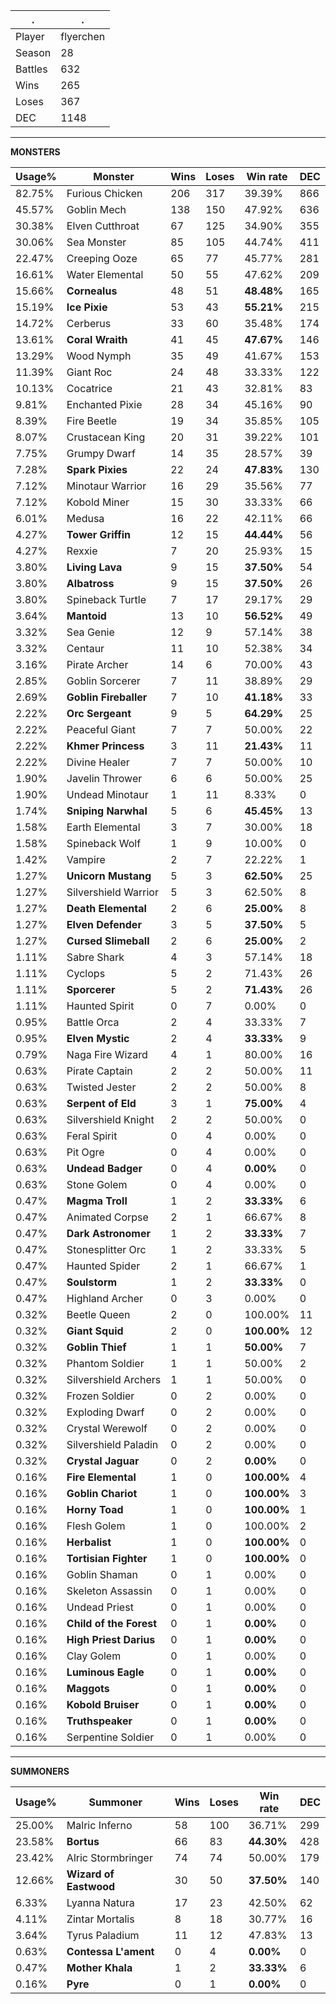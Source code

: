 .|.
|-|-
Player|flyerchen
Season|28
Battles|632
Wins|265
Loses|367
DEC|1148

---
**MONSTERS**

Usage%|Monster|Wins|Loses|Win rate|DEC|
-|-|-|-|-|-|
82.75%|Furious Chicken|206|317|39.39%|866|
45.57%|Goblin Mech|138|150|47.92%|636|
30.38%|Elven Cutthroat|67|125|34.90%|355|
30.06%|Sea Monster|85|105|44.74%|411|
22.47%|Creeping Ooze|65|77|45.77%|281|
16.61%|Water Elemental|50|55|47.62%|209|
15.66%|**Cornealus**|48|51|**48.48%**|165|
15.19%|**Ice Pixie**|53|43|**55.21%**|215|
14.72%|Cerberus|33|60|35.48%|174|
13.61%|**Coral Wraith**|41|45|**47.67%**|146|
13.29%|Wood Nymph|35|49|41.67%|153|
11.39%|Giant Roc|24|48|33.33%|122|
10.13%|Cocatrice|21|43|32.81%|83|
9.81%|Enchanted Pixie|28|34|45.16%|90|
8.39%|Fire Beetle|19|34|35.85%|105|
8.07%|Crustacean King|20|31|39.22%|101|
7.75%|Grumpy Dwarf|14|35|28.57%|39|
7.28%|**Spark Pixies**|22|24|**47.83%**|130|
7.12%|Minotaur Warrior|16|29|35.56%|77|
7.12%|Kobold Miner|15|30|33.33%|66|
6.01%|Medusa|16|22|42.11%|66|
4.27%|**Tower Griffin**|12|15|**44.44%**|56|
4.27%|Rexxie|7|20|25.93%|15|
3.80%|**Living Lava**|9|15|**37.50%**|54|
3.80%|**Albatross**|9|15|**37.50%**|26|
3.80%|Spineback Turtle|7|17|29.17%|29|
3.64%|**Mantoid**|13|10|**56.52%**|49|
3.32%|Sea Genie|12|9|57.14%|38|
3.32%|Centaur|11|10|52.38%|34|
3.16%|Pirate Archer|14|6|70.00%|43|
2.85%|Goblin Sorcerer|7|11|38.89%|29|
2.69%|**Goblin Fireballer**|7|10|**41.18%**|33|
2.22%|**Orc Sergeant**|9|5|**64.29%**|25|
2.22%|Peaceful Giant|7|7|50.00%|22|
2.22%|**Khmer Princess**|3|11|**21.43%**|11|
2.22%|Divine Healer|7|7|50.00%|10|
1.90%|Javelin Thrower|6|6|50.00%|25|
1.90%|Undead Minotaur|1|11|8.33%|0|
1.74%|**Sniping Narwhal**|5|6|**45.45%**|13|
1.58%|Earth Elemental|3|7|30.00%|18|
1.58%|Spineback Wolf|1|9|10.00%|0|
1.42%|Vampire|2|7|22.22%|1|
1.27%|**Unicorn Mustang**|5|3|**62.50%**|25|
1.27%|Silvershield Warrior|5|3|62.50%|8|
1.27%|**Death Elemental**|2|6|**25.00%**|8|
1.27%|**Elven Defender**|3|5|**37.50%**|5|
1.27%|**Cursed Slimeball**|2|6|**25.00%**|2|
1.11%|Sabre Shark|4|3|57.14%|18|
1.11%|Cyclops|5|2|71.43%|26|
1.11%|**Sporcerer**|5|2|**71.43%**|26|
1.11%|Haunted Spirit|0|7|0.00%|0|
0.95%|Battle Orca|2|4|33.33%|7|
0.95%|**Elven Mystic**|2|4|**33.33%**|9|
0.79%|Naga Fire Wizard|4|1|80.00%|16|
0.63%|Pirate Captain|2|2|50.00%|11|
0.63%|Twisted Jester|2|2|50.00%|8|
0.63%|**Serpent of Eld**|3|1|**75.00%**|4|
0.63%|Silvershield Knight|2|2|50.00%|0|
0.63%|Feral Spirit|0|4|0.00%|0|
0.63%|Pit Ogre|0|4|0.00%|0|
0.63%|**Undead Badger**|0|4|**0.00%**|0|
0.63%|Stone Golem|0|4|0.00%|0|
0.47%|**Magma Troll**|1|2|**33.33%**|6|
0.47%|Animated Corpse|2|1|66.67%|8|
0.47%|**Dark Astronomer**|1|2|**33.33%**|7|
0.47%|Stonesplitter Orc|1|2|33.33%|5|
0.47%|Haunted Spider|2|1|66.67%|1|
0.47%|**Soulstorm**|1|2|**33.33%**|0|
0.47%|Highland Archer|0|3|0.00%|0|
0.32%|Beetle Queen|2|0|100.00%|11|
0.32%|**Giant Squid**|2|0|**100.00%**|12|
0.32%|**Goblin Thief**|1|1|**50.00%**|7|
0.32%|Phantom Soldier|1|1|50.00%|2|
0.32%|Silvershield Archers|1|1|50.00%|0|
0.32%|Frozen Soldier|0|2|0.00%|0|
0.32%|Exploding Dwarf|0|2|0.00%|0|
0.32%|Crystal Werewolf|0|2|0.00%|0|
0.32%|Silvershield Paladin|0|2|0.00%|0|
0.32%|**Crystal Jaguar**|0|2|**0.00%**|0|
0.16%|**Fire Elemental**|1|0|**100.00%**|4|
0.16%|**Goblin Chariot**|1|0|**100.00%**|3|
0.16%|**Horny Toad**|1|0|**100.00%**|1|
0.16%|Flesh Golem|1|0|100.00%|2|
0.16%|**Herbalist**|1|0|**100.00%**|0|
0.16%|**Tortisian Fighter**|1|0|**100.00%**|0|
0.16%|Goblin Shaman|0|1|0.00%|0|
0.16%|Skeleton Assassin|0|1|0.00%|0|
0.16%|Undead Priest|0|1|0.00%|0|
0.16%|**Child of the Forest**|0|1|**0.00%**|0|
0.16%|**High Priest Darius**|0|1|**0.00%**|0|
0.16%|Clay Golem|0|1|0.00%|0|
0.16%|**Luminous Eagle**|0|1|**0.00%**|0|
0.16%|**Maggots**|0|1|**0.00%**|0|
0.16%|**Kobold Bruiser**|0|1|**0.00%**|0|
0.16%|**Truthspeaker**|0|1|**0.00%**|0|
0.16%|Serpentine Soldier|0|1|0.00%|0|

---
**SUMMONERS**

Usage%|Summoner|Wins|Loses|Win rate|DEC|
-|-|-|-|-|-|
25.00%|Malric Inferno|58|100|36.71%|299|
23.58%|**Bortus**|66|83|**44.30%**|428|
23.42%|Alric Stormbringer|74|74|50.00%|179|
12.66%|**Wizard of Eastwood**|30|50|**37.50%**|140|
6.33%|Lyanna Natura|17|23|42.50%|62|
4.11%|Zintar Mortalis|8|18|30.77%|16|
3.64%|Tyrus Paladium|11|12|47.83%|13|
0.63%|**Contessa L'ament**|0|4|**0.00%**|0|
0.47%|**Mother Khala**|1|2|**33.33%**|6|
0.16%|**Pyre**|0|1|**0.00%**|0|
